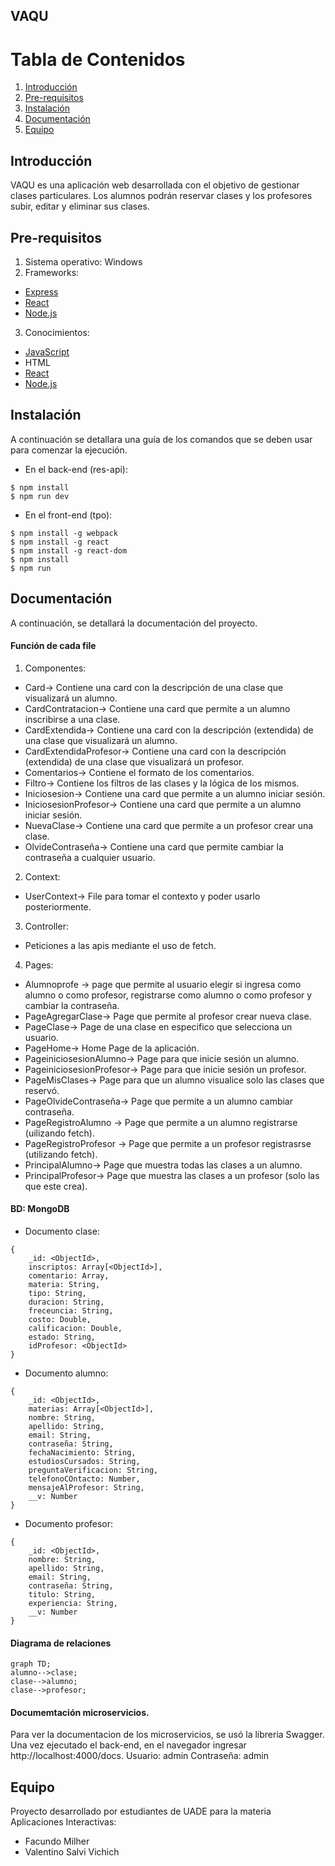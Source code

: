 ## VAQU 
# Tabla de Contenidos
1. [Introducción](#Introducción)
2. [Pre-requisitos](#Pre-requisitos)
3. [Instalación](#Instalación)
4. [Documentación](#Documentación)
5. [Equipo](#Equipo)

## Introducción
VAQU es una aplicación web desarrollada con el objetivo de gestionar clases particulares. Los alumnos podrán reservar clases y los profesores subir, editar y eliminar sus clases.
## Pre-requisitos
1. Sistema operativo: Windows
2. Frameworks:
* [Express](https://expressjs.com/es/)
* [React](https://es.reactjs.org/)
* [Node.js](https://nodejs.org/en/)
3. Conocimientos:
* [JavaScript](https://www.javascript.com/)
* HTML
* [React](https://es.reactjs.org/)
* [Node.js](https://nodejs.org/en/)
## Instalación
A continuación se detallara una guía de los comandos que se deben usar para comenzar la ejecución.
- En el back-end (res-api):
```console
$ npm install
$ npm run dev
```
- En el front-end (tpo):
```console
$ npm install -g webpack
$ npm install -g react
$ npm install -g react-dom
$ npm install
$ npm run
```
## Documentación
A continuación, se detallará la documentación del proyecto. 
#### Función de cada file
1. Componentes:
- Card-> Contiene una card con la descripción de una clase que visualizará un alumno.
- CardContratacion-> Contiene una card que permite a un alumno inscribirse a una clase.
- CardExtendida-> Contiene una card con la descripción (extendida) de una clase que visualizará un alumno.
- CardExtendidaProfesor-> Contiene una card con la descripción (extendida) de una clase que visualizará un profesor.
- Comentarios-> Contiene el formato de los comentarios.
- Filtro-> Contiene los filtros de las clases y la lógica de los mismos.
- Iniciosesion-> Contiene una card que permite a un alumno iniciar sesión.
- IniciosesionProfesor-> Contiene una card que permite a un alumno iniciar sesión.
- NuevaClase->  Contiene una card que permite a un profesor crear una clase.
- OlvideContraseña-> Contiene una card que permite cambiar la contraseña a cualquier usuario.
2. Context:
- UserContext-> File para tomar el contexto y poder usarlo posteriormente.
3. Controller:
- Peticiones a las apis mediante el uso de fetch.
4. Pages:
- Alumnoprofe -> page que permite al usuario elegir si ingresa como alumno o como profesor, registrarse como alumno o como profesor y cambiar la contraseña.
- PageAgregarClase-> Page que permite al profesor crear nueva clase.
- PageClase-> Page de una clase en especifico que selecciona un usuario.
- PageHome-> Home Page de la aplicación.
- PageiniciosesionAlumno-> Page para que inicie sesión un alumno.
- PageiniciosesionProfesor-> Page para que inicie sesión un profesor.
- PageMisClases-> Page para que un alumno visualice solo las clases que reservó.
- PageOlvideContraseña-> Page que permite a un alumno cambiar contraseña.
- PageRegistroAlumno -> Page que permite a un alumno registrarse (uilizando fetch).
- PageRegistroProfesor -> Page que permite a un profesor registrasrse (utilizando fetch).
- PrincipalAlumno-> Page que muestra todas las clases a un alumno.
- PrincipalProfesor-> Page que muestra las clases a un profesor (solo las que este crea).
#### BD: MongoDB
- Documento clase:  
```
{  
    _id: <ObjectId>,  
    inscriptos: Array[<ObjectId>],  
    comentario: Array,  
    materia: String,  
    tipo: String,  
    duracion: String,  
    freceuncia: String,  
    costo: Double,  
    calificacion: Double,  
    estado: String,  
    idProfesor: <ObjectId>  
}
```
- Documento alumno:
```
{
	_id: <ObjectId>,
	materias: Array[<ObjectId>],
	nombre: String,
	apellido: String,
	email: String,
	contraseña: String,
	fechaNacimiento: String,
	estudiosCursados: String,
	preguntaVerificacion: String,
	telefonoCOntacto: Number,
	mensajeAlProfesor: String,
	__v: Number
}
 ``` 
- Documento profesor:
```
{
	_id: <ObjectId>,
	nombre: String,
	apellido: String,
	email: String,
	contraseña: String,
	titulo: String,
	experiencia: String,
	__v: Number
}
 ``` 
#### Diagrama de relaciones
```mermaid
graph TD;
alumno-->clase;
clase-->alumno;
clase-->profesor;
``` 
#### Documemtación microservicios.
Para ver la documentacion de los microservicios, se usó la libreria Swagger. Una vez ejecutado el back-end, en el navegador ingresar http://localhost:4000/docs.   Usuario: admin Contraseña: admin
## Equipo
Proyecto desarrollado por estudiantes de UADE para la materia Aplicaciones Interactivas:
- Facundo Milher
- Valentino Salvi Vichich

